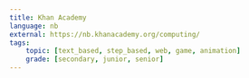 ```yaml
---
title: Khan Academy
language: nb
external: https://nb.khanacademy.org/computing/
tags:
    topic: [text_based, step_based, web, game, animation]
    grade: [secondary, junior, senior]
---
```


